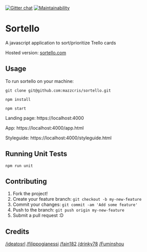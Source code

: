 [![Gitter chat](https://badges.gitter.im/org.png)](https://gitter.im/sortello)
[![Maintainability](https://api.codeclimate.com/v1/badges/46bc18026cdefd1912e9/maintainability)](https://codeclimate.com/github/mazzcris/sortello/maintainability)
# Sortello
A javascript application to sort/prioritize Trello cards

Hosted version: [sortello.com](https://sortello.com)

## Usage

To run sortello on your machine:

`git clone git@github.com:mazzcris/sortello.git`

`npm install`

`npm start`

Landing page:
https://localhost:4000

App:
https://localhost:4000/app.html

Styleguide:
https://localhost:4000/styleguide.html

## Running Unit Tests

`npm run unit`

## Contributing

1. Fork the project!
2. Create your feature branch: `git checkout -b my-new-feature`
3. Commit your changes: `git commit -am 'Add some feature'`
4. Push to the branch: `git push origin my-new-feature`
5. Submit a pull request :D


## Credits

[/ideatosrl](https://github.com/ideatosrl)
[/filippogianessi](https://github.com/filippogianessi)
[/fain182](https://github.com/fain182)
[/drinky78](https://github.com/drinky78)
[/Fuminshou](https://github.com/Fuminshou)

<!--
## History

TODO: Write history



## License

TODO: Write license
-->

